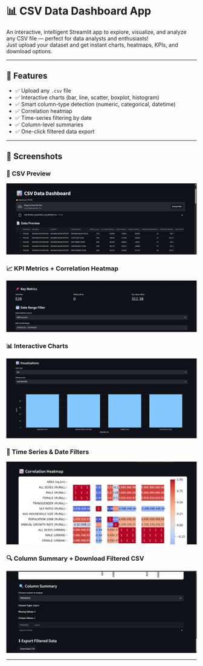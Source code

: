 # 📊 CSV Data Dashboard App

An interactive, intelligent Streamlit app to explore, visualize, and analyze any CSV file — perfect for data analysts and enthusiasts!  
Just upload your dataset and get instant charts, heatmaps, KPIs, and download options.

---

## 🚀 Features

- ✅ Upload any `.csv` file
- ✅ Interactive charts (bar, line, scatter, boxplot, histogram)
- ✅ Smart column-type detection (numeric, categorical, datetime)
- ✅ Correlation heatmap
- ✅ Time-series filtering by date
- ✅ Column-level summaries
- ✅ One-click filtered data export

---

## 📸 Screenshots

### 🧾 CSV Preview
![Preview](1.png)

### 📈 KPI Metrics + Correlation Heatmap
![Metrics](2.png)

### 📊 Interactive Charts
![Charts](3.png)

### 📅 Time Series & Date Filters
![Date Filtering](4.png)

### 🔍 Column Summary + Download Filtered CSV
![Column Summary](5.png)

---
